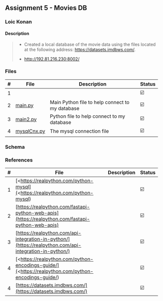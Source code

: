 ## Assignment 5 -  Movies DB

### Loic Konan

#### Description

> - Created a local database of the movie data using the files located at the following address: <https://datasets.imdbws.com/>.
>
> - <http://192.81.216.230:8002/>

### Files

|   #   | File                       | Description                                     | Status                  |
| :---: | -------------------------- | ----------------------------------------------- | ----------------------- |
|   1   | []()                       |                                                 | :ballot_box_with_check: |
|   2   | [main.py](main.py)         | Main Python file to help connect to my database | :ballot_box_with_check: |
|   3   | [main2.py](main2.py)       | Python file to help connect to my database      | :ballot_box_with_check: |
|   4   | [mysqlCnx.py](mysqlCnx.py) | The mysql connection file                       | :ballot_box_with_check: |

### Schema

### References

|   #   | File                                                                                                   | Description | Status                  |
| :---: | ------------------------------------------------------------------------------------------------------ | ----------- | ----------------------- |
|   1   | [<https://realpython.com/python-mysql](<https://realpython.com/python-mysql)                           |             | :ballot_box_with_check: |
|   2   | [https://realpython.com/fastapi-python-web-apis](https://realpython.com/fastapi-python-web-apis)       |             | :ballot_box_with_check: |
|   3   | [https://realpython.com/api-integration-in-python/](https://realpython.com/api-integration-in-python/) |             | :ballot_box_with_check: |
|   4   | [<https://realpython.com/python-encodings-guide/](<https://realpython.com/python-encodings-guide/)     |             | :ballot_box_with_check: |
|   4   | [https://datasets.imdbws.com/](https://datasets.imdbws.com/)                                           |             | :ballot_box_with_check: |
